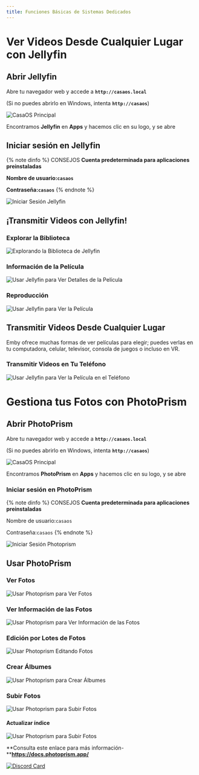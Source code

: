 ```yaml
---
title: Funciones Básicas de Sistemas Dedicados
---
```


# Ver Videos Desde Cualquier Lugar con Jellyfin


## Abrir Jellyfin

Abre tu navegador web y accede a **`http://casaos.local`** 

(Si no puedes abrirlo en Windows, intenta **`http://casaos`**)

![CasaOS Principal](/images/Get-Started-with-ZimaBoard/casaos-main.jpg)


Encontramos **Jellyfin** en **Apps** y hacemos clic en su logo, y se abre

## Iniciar sesión en Jellyfin

{% note dinfo %}
CONSEJOS
**Cuenta predeterminada para aplicaciones preinstaladas**

**Nombre de usuario:`casaos`**

**Contraseña:`casaos`**
{% endnote %}

![Iniciar Sesión Jellyfin](/images/Basic-functions-of-dedicated-systems/watching-jellyfin-login.jpeg)

## ¡Transmitir Videos con Jellyfin!

### Explorar la Biblioteca

![Explorando la Biblioteca de Jellyfin](/images/Basic-functions-of-dedicated-systems/watching-jellyfin-library.jpeg)

### Información de la Película

![Usar Jellyfin para Ver Detalles de la Película](/images/Basic-functions-of-dedicated-systems/watching-move-details.jpeg)

### Reproducción

![Usar Jellyfin para Ver la Película](/images/Basic-functions-of-dedicated-systems/watching-move-play.jpeg)

## Transmitir Videos Desde Cualquier Lugar

Emby ofrece muchas formas de ver películas para elegir; puedes verlas en tu computadora, celular, televisor, consola de juegos o incluso en VR.

### Transmitir Videos en Tu Teléfono

![Usar Jellyfin para Ver la Película en el Teléfono](/images/Basic-functions-of-dedicated-systems/watching-move-jellyfin-phone.png)



# Gestiona tus Fotos con PhotoPrism

## Abrir PhotoPrism

Abre tu navegador web y accede a **`http://casaos.local`**

(Si no puedes abrirlo en Windows, intenta **`http://casaos`**)

<BrowserWindow url="http://casaos.local">

![CasaOS Principal](/images/Get-Started-with-ZimaBoard/casaos-main.jpg)

</BrowserWindow>

Encontramos **PhotoPrism** en **Apps** y hacemos clic en su logo, y se abre

### Iniciar sesión en PhotoPrism ###

{% note dinfo %}
CONSEJOS
**Cuenta predeterminada para aplicaciones preinstaladas**

Nombre de usuario:`casaos`

Contraseña:`casaos`
{% endnote %}

![Iniciar Sesión Photoprism](/images/Basic-functions-of-dedicated-systems/photo-photoprism-login-page.png)



## Usar PhotoPrism

### Ver Fotos

![Usar Photoprism para Ver Fotos](/images/Basic-functions-of-dedicated-systems/photo-view-photos.png)
 

### Ver Información de las Fotos

![Usar Photoprism para Ver Información de las Fotos](/images/Basic-functions-of-dedicated-systems/photo-view-photo-information.png)


### Edición por Lotes de Fotos

![Usar Photoprism Editando Fotos](/images/Basic-functions-of-dedicated-systems/photo-editing-photo.png)


### Crear Álbumes

![Usar Photoprism para Crear Álbumes](/images/Basic-functions-of-dedicated-systems/photo-create-albums2.png)

### Subir Fotos 

![Usar Photoprism para Subir Fotos](/images/Basic-functions-of-dedicated-systems/photo-upload2.jpg)


#### Actualizar índice

![Usar Photoprism para Subir Fotos](/images/Basic-functions-of-dedicated-systems/photo-upload-photos.png)

**Consulta este enlace para más información-****https://docs.photoprism.app/**

[![Discord Card](https://discordapp.com/api/guilds/884667213326463016/widget.png?style=banner2)](https://discord.gg/knqAbbBbeX)